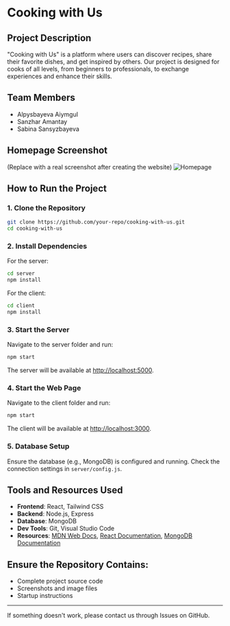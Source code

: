 # Cooking with Us

## Project Description
"Cooking with Us" is a platform where users can discover recipes, share their favorite dishes, and get inspired by others. Our project is designed for cooks of all levels, from beginners to professionals, to exchange experiences and enhance their skills.

## Team Members
- Alpysbayeva Aiymgul
- Sanzhar Amantay
- Sabina Sansyzbayeva


## Homepage Screenshot
(Replace with a real screenshot after creating the website)
![Homepage](screenshot.png)

## How to Run the Project

### 1. Clone the Repository
```bash
git clone https://github.com/your-repo/cooking-with-us.git
cd cooking-with-us
```

### 2. Install Dependencies
For the server:
```bash
cd server
npm install
```

For the client:
```bash
cd client
npm install
```

### 3. Start the Server
Navigate to the server folder and run:
```bash
npm start
```
The server will be available at [http://localhost:5000](http://localhost:5000).

### 4. Start the Web Page
Navigate to the client folder and run:
```bash
npm start
```
The client will be available at [http://localhost:3000](http://localhost:3000).

### 5. Database Setup
Ensure the database (e.g., MongoDB) is configured and running. Check the connection settings in `server/config.js`.

## Tools and Resources Used
- **Frontend**: React, Tailwind CSS
- **Backend**: Node.js, Express
- **Database**: MongoDB
- **Dev Tools**: Git, Visual Studio Code
- **Resources**: [MDN Web Docs](https://developer.mozilla.org), [React Documentation](https://reactjs.org/docs/), [MongoDB Documentation](https://www.mongodb.com/docs/)

## Ensure the Repository Contains:
- Complete project source code
- Screenshots and image files
- Startup instructions

---

If something doesn't work, please contact us through Issues on GitHub.
